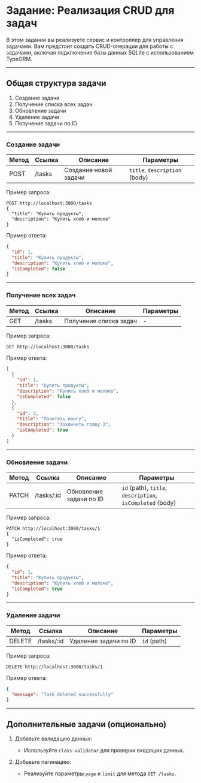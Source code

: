 # Задание: Реализация CRUD для задач

В этом задании вы реализуете сервис и контроллер для управления задачами. Вам предстоит создать CRUD-операции для работы
с задачами, включая подключение базы данных SQLite с использованием TypeORM.

---

## Общая структура задачи

1. Создание задачи
2. Получение списка всех задач
3. Обновление задачи
4. Удаление задачи
5. Получение задачи по ID

---

### Создание задачи

| Метод | Ссылка | Описание              | Параметры                     |
| ----- | ------ | --------------------- | ----------------------------- |
| POST  | /tasks | Создание новой задачи | `title`, `description` (body) |

Пример запроса:

```http
POST http://localhost:3000/tasks
{
  "title": "Купить продукты",
  "description": "Купить хлеб и молоко"
}
```

Пример ответа:

```json
{
  "id": 1,
  "title": "Купить продукты",
  "description": "Купить хлеб и молоко",
  "isCompleted": false
}
```

---

### Получение всех задач

| Метод | Ссылка | Описание               | Параметры |
| ----- | ------ | ---------------------- | --------- |
| GET   | /tasks | Получение списка задач | -         |

Пример запроса:

```http
GET http://localhost:3000/tasks
```

Пример ответа:

```json
[
  {
    "id": 1,
    "title": "Купить продукты",
    "description": "Купить хлеб и молоко",
    "isCompleted": false
  },
  {
    "id": 2,
    "title": "Почитать книгу",
    "description": "Закончить главу 3",
    "isCompleted": true
  }
]
```

---

### Обновление задачи

| Метод | Ссылка     | Описание                | Параметры                                                 |
| ----- | ---------- | ----------------------- | --------------------------------------------------------- |
| PATCH | /tasks/:id | Обновление задачи по ID | `id` (path), `title`, `description`, `isCompleted` (body) |

Пример запроса:

```http
PATCH http://localhost:3000/tasks/1
{
  "isCompleted": true
}
```

Пример ответа:

```json
{
  "id": 1,
  "title": "Купить продукты",
  "description": "Купить хлеб и молоко",
  "isCompleted": true
}
```

---

### Удаление задачи

| Метод  | Ссылка     | Описание              | Параметры   |
| ------ | ---------- | --------------------- | ----------- |
| DELETE | /tasks/:id | Удаление задачи по ID | `id` (path) |

Пример запроса:

```http
DELETE http://localhost:3000/tasks/1
```

Пример ответа:

```json
{
  "message": "Task deleted successfully"
}
```

---

## Дополнительные задачи (опционально)

1. Добавьте валидацию данных:

   - Используйте `class-validator` для проверки входящих данных.

2. Добавьте пагинацию:
   - Реализуйте параметры `page` и `limit` для метода `GET /tasks`.
